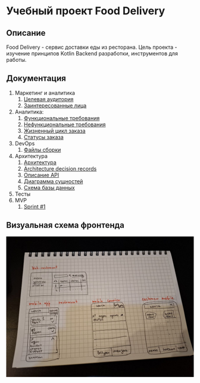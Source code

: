 # Учебный проект Food Delivery

## Описание

Food Delivery - сервис доставки еды из ресторана. 
Цель проекта - изучение принципов Kotlin Backend разработки, инструментов для работы. 


## Документация

1. Маркетинг и аналитика
    1. [Целевая аудитория](./docs/01-users/01-target-audience.md)
    2. [Заинтересованные лица](./docs/01-users/02-stakeholders.md)
2. Аналитика:
   1. [Функциональные требования](./docs/02-analytics/01-functional-requiremens.md)
   2. [Нефункциональные требования](./docs/02-analytics/02-nonfunctional-requirements.md)
   3. [Жизненный цикл заказа](docs/02-analytics/03-order-lifecycle.svg)
   4. [Статусы заказа](./docs/02-analytics/04-order-statuses.svg) 
3. DevOps
   1. [Файлы сборки](docker-compose.yml)
4. Архитектура
   1. [Архитектура](./docs/03-architecture/01-architecture.svg) 
   2. [Architecture decision records](./docs/03-architecture/02-adrs.md)
   3. [Описание API](./docs/03-architecture/03-api.md)
   4. [Диаграмма сущностей](./docs/03-architecture/03-er-diagramm.svg)
   5. [Схема базы данных](./docs/03-architecture/04-database.svg)
5. Тесты
6. MVP
   1. [Sprint #1](docs/06-mvp/01-sprint.md)


## Визуальная схема фронтенда
![Макет веб-интерфейса](docs/frontend_model.jpg)